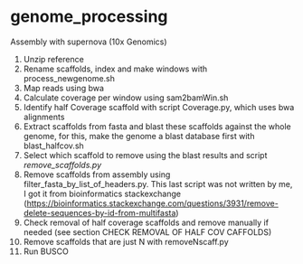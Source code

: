# genome_processing

Assembly with supernova (10x Genomics)
1. Unzip reference
2. Rename scaffolds, index and make windows with  process_newgenome.sh
3. Map reads using bwa
4. Calculate coverage per window using sam2bamWin.sh
5. Identify half Coverage scaffold with script Coverage.py, which uses bwa alignments
6. Extract scaffolds from fasta and blast these scaffolds against the whole genome, for this, make the genome a blast database first with blast_halfcov.sh
7. Select which scaffold to remove using the blast results and script *remove_scaffolds.py*
8. Remove scaffolds from assembly using filter_fasta_by_list_of_headers.py. This last script was not written by me, I got it from bioinformatics stackexchange (https://bioinformatics.stackexchange.com/questions/3931/remove-delete-sequences-by-id-from-multifasta)
9. Check removal of half coverage scaffolds and remove manually if needed (see section CHECK REMOVAL OF HALF COV CAFFOLDS)
10. Remove scaffolds that are just N with removeNscaff.py 
11. Run BUSCO
